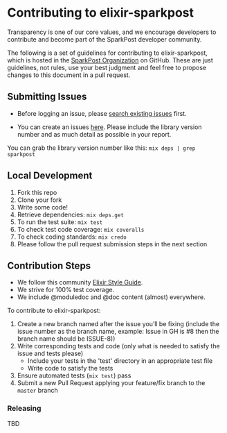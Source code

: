 # Contributing to elixir-sparkpost

Transparency is one of our core values, and we encourage developers to contribute and become part of the SparkPost developer community.

The following is a set of guidelines for contributing to elixir-sparkpost,
which is hosted in the [SparkPost Organization](https://github.com/sparkpost) on GitHub.
These are just guidelines, not rules, use your best judgment and feel free to
propose changes to this document in a pull request.

## Submitting Issues

* Before logging an issue, please [search existing issues](https://github.com/SparkPost/elixir-sparkpost/issues?q=is%3Aissue+is%3Aopen) first.

* You can create an issues [here](https://github.com/SparkPost/elixir-sparkpost/issues/new).  Please include the library version number and as much detail as possible in your report.

You can grab the library version number like this: `mix deps | grep sparkpost`

## Local Development

1. Fork this repo
1. Clone your fork
1. Write some code!
1. Retrieve dependencies: `mix deps.get`
1. To run the test suite: `mix test`
1. To check test code coverage: `mix coveralls`
1. To check coding standards: `mix credo`
1. Please follow the pull request submission steps in the next section

## Contribution Steps

- We follow this community [Elixir Style Guide](https://github.com/niftyn8/elixir_style_guide).
- We strive for 100% test coverage.
- We include @moduledoc and @doc content (almost) everywhere.

To contribute to elixir-sparkpost:

1. Create a new branch named after the issue you’ll be fixing (include the issue number as the branch name, example: Issue in GH is #8 then the branch name should be ISSUE-8))
1. Write corresponding tests and code (only what is needed to satisfy the issue and tests please)
    * Include your tests in the 'test' directory in an appropriate test file
    * Write code to satisfy the tests
1. Ensure automated tests (`mix test`) pass
1. Submit a new Pull Request applying your feature/fix branch to the `master` branch

### Releasing

TBD
